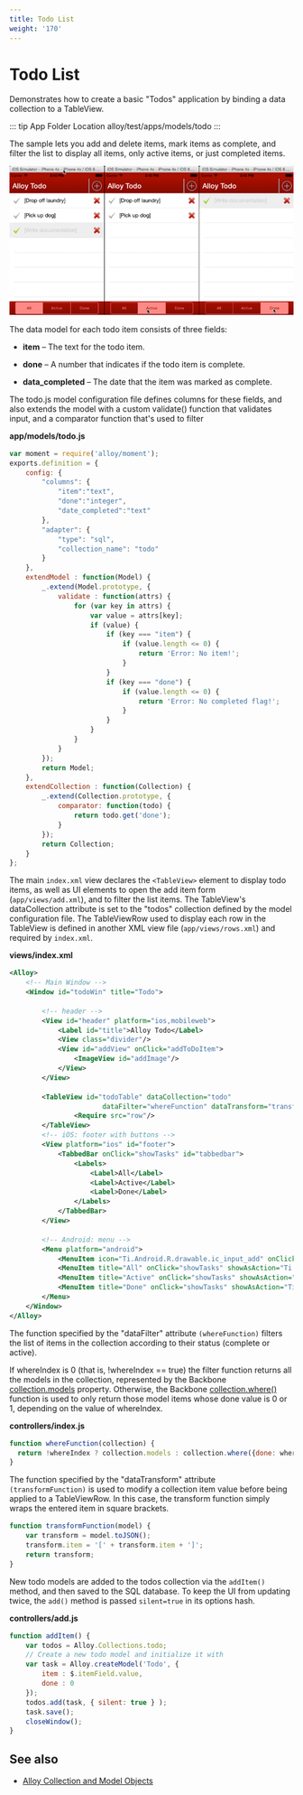 ```yaml
---
title: Todo List
weight: '170'
---
```


# Todo List

Demonstrates how to create a basic "Todos" application by binding a data collection to a TableView.

::: tip App Folder Location
alloy/test/apps/models/todo
:::

The sample lets you add and delete items, mark items as complete, and filter the list to display all items, only active items, or just completed items.

![todos](./todos.png)

The data model for each todo item consists of three fields:

* **item** – The text for the todo item.

* **done** – A number that indicates if the todo item is complete.

* **data\_completed** – The date that the item was marked as complete.

The todo.js model configuration file defines columns for these fields, and also extends the model with a custom validate() function that validates input, and a comparator function that's used to filter

**app/models/todo.js**

```javascript
var moment = require('alloy/moment');
exports.definition = {
    config: {
        "columns": {
            "item":"text",
            "done":"integer",
            "date_completed":"text"
        },
        "adapter": {
            "type": "sql",
            "collection_name": "todo"
        }
    },
    extendModel : function(Model) {
        _.extend(Model.prototype, {
            validate : function(attrs) {
                for (var key in attrs) {
                    var value = attrs[key];
                    if (value) {
                        if (key === "item") {
                            if (value.length <= 0) {
                                return 'Error: No item!';
                            }
                        }
                        if (key === "done") {
                            if (value.length <= 0) {
                                return 'Error: No completed flag!';
                            }
                        }
                    }
                }
            }
        });
        return Model;
    },
    extendCollection : function(Collection) {
        _.extend(Collection.prototype, {
            comparator: function(todo) {
                return todo.get('done');
            }
        });
        return Collection;
    }
};
```

The main `index.xml` view declares the `<TableView>` element to display todo items, as well as UI elements to open the add item form (`app/views/add.xml`), and to filter the list items. The TableView's dataCollection attribute is set to the "todos" collection defined by the model configuration file. The TableViewRow used to display each row in the TableView is defined in another XML view file (`app/views/rows.xml`) and required by `index.xml`.

**views/index.xml**

```xml
<Alloy>
    <!-- Main Window -->
    <Window id="todoWin" title="Todo">

        <!-- header -->
        <View id="header" platform="ios,mobileweb">
            <Label id="title">Alloy Todo</Label>
            <View class="divider"/>
            <View id="addView" onClick="addToDoItem">
                <ImageView id="addImage"/>
            </View>
        </View>

        <TableView id="todoTable" dataCollection="todo"
                       dataFilter="whereFunction" dataTransform="transformFunction">
                <Require src="row"/>
        </TableView>
        <!-- iOS: footer with buttons -->
        <View platform="ios" id="footer">
            <TabbedBar onClick="showTasks" id="tabbedbar">
                <Labels>
                    <Label>All</Label>
                    <Label>Active</Label>
                    <Label>Done</Label>
                </Labels>
            </TabbedBar>
        </View>

        <!-- Android: menu -->
        <Menu platform="android">
            <MenuItem icon="Ti.Android.R.drawable.ic_input_add" onClick="addToDoItem" showAsAction="Ti.Android.SHOW_AS_ACTION_ALWAYS"/>
            <MenuItem title="All" onClick="showTasks" showAsAction="Ti.Android.SHOW_AS_ACTION_NEVER"/>
            <MenuItem title="Active" onClick="showTasks" showAsAction="Ti.Android.SHOW_AS_ACTION_NEVER"/>
            <MenuItem title="Done" onClick="showTasks" showAsAction="Ti.Android.SHOW_AS_ACTION_NEVER"/>
        </Menu>
    </Window>
</Alloy>
```

The function specified by the "dataFilter" attribute `(whereFunction)` filters the list of items in the collection according to their status (complete or active).

If whereIndex is 0 (that is, !whereIndex == true) the filter function returns all the models in the collection, represented by the Backbone [collection.models](http://backbonejs.org/#Collection-models) property. Otherwise, the Backbone [collection.where()](http://backbonejs.org/#Collection-where) function is used to only return those model items whose done value is 0 or 1, depending on the value of whereIndex.

**controllers/index.js**

```javascript
function whereFunction(collection) {
  return !whereIndex ? collection.models : collection.where({done: whereIndex === 1 ? 0 : 1 });
}
```

The function specified by the "dataTransform" attribute `(transformFunction)` is used to modify a collection item value before being applied to a TableViewRow. In this case, the transform function simply wraps the entered item in square brackets.

```javascript
function transformFunction(model) {
    var transform = model.toJSON();
    transform.item = '[' + transform.item + ']';
    return transform;
}
```

New todo models are added to the todos collection via the `addItem()` method, and then saved to the SQL database. To keep the UI from updating twice, the `add()` method is passed `silent=true` in its options hash.

**controllers/add.js**

```javascript
function addItem() {
    var todos = Alloy.Collections.todo;
    // Create a new todo model and initialize it with
    var task = Alloy.createModel('Todo', {
        item : $.itemField.value,
        done : 0
    });
    todos.add(task, { silent: true } );
    task.save();
    closeWindow();
}
```

## See also

* [Alloy Collection and Model Objects](/guide/Alloy_Framework/Alloy_Guide/Alloy_Models/Alloy_Collection_and_Model_Objects/)
